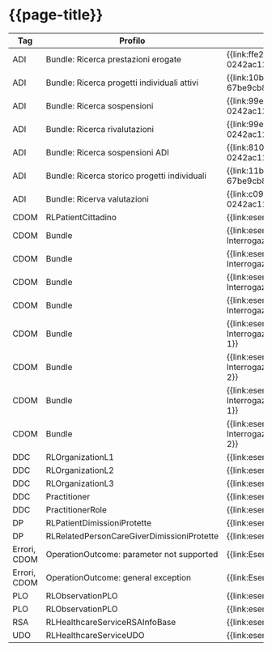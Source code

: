 # {{page-title}}

| Tag | Profilo | Link Simplifier |
|---|---|---|
| ADI | Bundle: Ricerca prestazioni erogate | {{link:ffe258ee-989e-11ed-a8fc-0242ac120002}} |
| ADI | Bundle: Ricerca progetti individuali attivi | {{link:10bb101f-a121-4264-a920-67be9cb82c74}} |
| ADI | Bundle: Ricerca sospensioni | {{link:99e55290-98a7-11ed-a8fc-0242ac120002}} |
| ADI | Bundle: Ricerca rivalutazioni | {{link:99e55291-98a7-11ed-a8fc-0242ac120002}} |
| ADI | Bundle: Ricerca sospensioni ADI | {{link:8109d344-98a8-11ed-a8fc-0242ac120002}} |
| ADI | Bundle: Ricerca storico progetti individuali | {{link:11bb101f-a121-4264-a920-67be9cb82c74}} |
| ADI | Bundle: Ricerva valutazioni | {{link:c0996f74-9812-11ed-a8fc-0242ac120002}} |
| CDOM | RLPatientCittadino | {{link:esempio-Patient-Cittadino}} |
| CDOM | Bundle | {{link:esempio-Bundle-InterrogazioneCarePlan-1}} |
| CDOM | Bundle | {{link:esempio-Bundle-InterrogazioneCarePlan-2}} |
| CDOM | Bundle | {{link:esempio-Bundle-InterrogazioneProcedure-1}} |
| CDOM | Bundle | {{link:esempio-Bundle-InterrogazioneQuestionnaireResponse-1}} |
| CDOM | Bundle | {{link:esempio-Bundle-InterrogazioneServiceRequestRivalutazione-1}} |
| CDOM | Bundle | {{link:esempio-Bundle-InterrogazioneServiceRequestRivalutazione-2}} |
| CDOM | Bundle | {{link:esempio-Bundle-InterrogazioneServiceRequestSospensione-1}} |
| CDOM | Bundle | {{link:esempio-Bundle-InterrogazioneServiceRequestSospensione-2}} |
| DDC | RLOrganizationL1 | {{link:esempio-RLOrganizationL1}} |
| DDC | RLOrganizationL2 | {{link:esempio-RLOrganizationL2}} |
| DDC | RLOrganizationL3 | {{link:esempio-RLOrganizationL3}} |
| DDC | Practitioner | {{link:esempio-Practitioner}} |
| DDC | PractitionerRole | {{link:esempio-PractitionerRole}} |
| DP | RLPatientDimissioniProtette | {{link:esempio-Patient-DimissioniProtette}} |
| DP | RLRelatedPersonCareGiverDimissioniProtette | {{link:esempio-Patient-DimissioniProtette}} |
| Errori, CDOM | OperationOutcome: parameter not supported | {{link:Esempi-Example-searchfail}} |
| Errori, CDOM | OperationOutcome: general exception | {{link:Esempi-Example-exception}} |
| PLO | RLObservationPLO | {{link:esempio-PLO}} |
| PLO | RLObservationPLO | {{link:esempio-PLO-RepartiOspedale}} |
| RSA | RLHealthcareServiceRSAInfoBase | {{link:esempio-RSAInfoBase}} |
| UDO | RLHealthcareServiceUDO | {{link:esempio-UDO}} |





